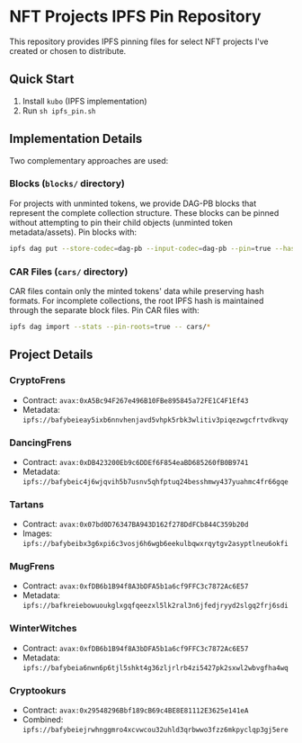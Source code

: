 # NFT Projects IPFS Pin Repository

This repository provides IPFS pinning files for select NFT projects I've created or chosen to distribute.

## Quick Start
1. Install `kubo` (IPFS implementation)
2. Run `sh ipfs_pin.sh`

## Implementation Details
Two complementary approaches are used:

### Blocks (`blocks/` directory)
For projects with unminted tokens, we provide DAG-PB blocks that represent the complete collection structure. These blocks can be pinned without attempting to pin their child objects (unminted token metadata/assets). Pin blocks with:
```bash
ipfs dag put --store-codec=dag-pb --input-codec=dag-pb --pin=true --hash=sha2-256 -- blocks/*
```

### CAR Files (`cars/` directory)
CAR files contain only the minted tokens' data while preserving hash formats. For incomplete collections, the root IPFS hash is maintained through the separate block files. Pin CAR files with:
```bash
ipfs dag import --stats --pin-roots=true -- cars/*
```

## Project Details

### CryptoFrens
- Contract: `avax:0xA5Bc94F267e496B10FBe895845a72FE1C4F1Ef43`
- Metadata: `ipfs://bafybeieay5ixb6nnvhenjavd5vhpk5rbk3wlitiv3piqezwgcfrtvdkvqy`

### DancingFrens
- Contract: `avax:0xDB423200Eb9c6DDEf6F854eaBD685260fB0B9741`
- Metadata: `ipfs://bafybeic4j6wjqvih5b7usnv5qhfptuq24besshmwy437yuahmc4fr66gqe`

### Tartans
- Contract: `avax:0x07bd0D76347BA943D162f278DdFCb844C359b20d`
- Images: `ipfs://bafybeibx3g6xpi6c3vosj6h6wgb6eekulbqwxrqytgv2asyptlneu6okfi`

### MugFrens
- Contract: `avax:0xfDB6b1B94f8A3bDFA5b1a6cf9FFC3c7872Ac6E57`
- Metadata: `ipfs://bafkreiebowuoukglxgqfqeezxl5lk2ral3n6jfedjryyd2slgq2frj6sdi`

### WinterWitches
- Contract: `avax:0xfDB6b1B94f8A3bDFA5b1a6cf9FFC3c7872Ac6E57`
- Metadata: `ipfs://bafybeia6nwn6p6tjl5shkt4g36zljrlrb4zi5427pk2sxwl2wbvgfha4wq`

### Cryptookurs
- Contract: `avax:0x29548296Bbf189cB69c4BE8E81112E3625e141eA`
- Combined: `ipfs://bafybeiejrwhnggmro4xcvwcou32uhld3qrbwwo3fzz6mkpyclqp3gj5ere`
